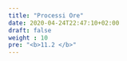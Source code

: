 ```yaml
---
title: "Processi Ore"
date: 2020-04-24T22:47:10+02:00
draft: false
weight : 10
pre: "<b>11.2 </b>"
---
```



